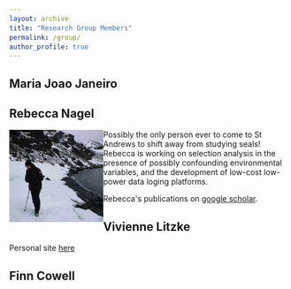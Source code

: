 ```yaml
---
layout: archive
title: "Research Group Members"
permalink: /group/
author_profile: true
---
```



## Maria Joao Janeiro

## Rebecca Nagel
<img src="/images/rebecca.JPG" align="left" width="170px"/>

Possibly the only person ever to come to St Andrews to shift away from studying seals!  Rebecca is working on selection analysis in the presence of possibly confounding environmental variables, and the development of low-cost low-power data loging platforms.

Rebecca's publications on [google scholar](https://scholar.google.com/citations?user=SIRILEgAAAAJ&hl=en).

## Vivienne Litzke

Personal site [here](https://vlitzke.github.io/)

## Finn Cowell
